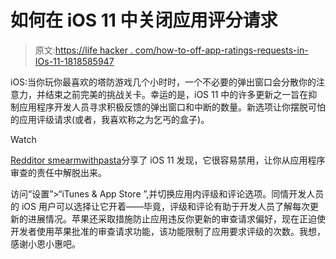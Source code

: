 # 如何在 iOS 11 中关闭应用评分请求

> 原文:[https://life hacker . com/how-to-off-app-ratings-requests-in-IOs-11-1818585947](https://lifehacker.com/how-to-turn-off-app-ratings-requests-in-ios-11-1818585947)

iOS:当你玩你最喜欢的塔防游戏几个小时时，一个不必要的弹出窗口会分散你的注意力，并结束之前完美的挑战关卡。幸运的是，iOS 11 中的许多更新之一旨在抑制应用程序开发人员寻求积极反馈的弹出窗口和中断的数量。新选项让你摆脱可怕的应用评级请求(或者，我喜欢称之为乞丐的盒子)。

Watch

[Redditor smearmwithpasta](https://www.reddit.com/r/apple/comments/719al9/dont_forget_that_with_ios_11_you_can_now_disable/)分享了 iOS 11 发现，它很容易禁用，让你从应用程序审查的责任中解脱出来。

访问“设置”>“iTunes & App Store ”,并切换应用内评级和评论选项。同情开发人员的 iOS 用户可以选择让它开着——毕竟，评级和评论有助于开发人员了解每次更新的进展情况。苹果还采取措施防止应用违反你更新的审查请求偏好，现在正迫使开发者使用苹果批准的审查请求功能，该功能限制了应用要求评级的次数。我想，感谢小恩小惠吧。